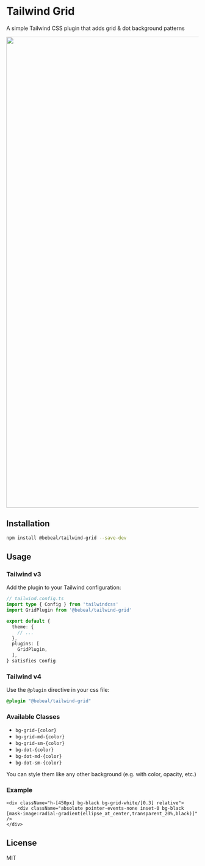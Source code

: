 # Tailwind Grid

A simple Tailwind CSS plugin that adds grid & dot background patterns

<div align="center">
  <img width="1233" alt="Tailwind Grid Preview" src="https://github.com/user-attachments/assets/551ab151-eb19-45ca-a5cb-6fbebc6549d7" />
</div>

## Installation

```bash
npm install @bebeal/tailwind-grid --save-dev
```

## Usage

### Tailwind v3
Add the plugin to your Tailwind configuration:

```ts
// tailwind.config.ts
import type { Config } from 'tailwindcss'
import GridPlugin from '@bebeal/tailwind-grid'

export default {
  theme: {
    // ...
  },
  plugins: [
    GridPlugin,
  ],
} satisfies Config
```

### Tailwind v4
Use the `@plugin` directive in your css file:

```css
@plugin "@bebeal/tailwind-grid"
```

### Available Classes

- `bg-grid-{color}`
- `bg-grid-md-{color}`
- `bg-grid-sm-{color}`
- `bg-dot-{color}`
- `bg-dot-md-{color}`
- `bg-dot-sm-{color}`

You can style them like any other background (e.g. with color, opacity, etc.)

### Example

```tsx
<div className="h-[450px] bg-black bg-grid-white/[0.3] relative">
    <div className="absolute pointer-events-none inset-0 bg-black [mask-image:radial-gradient(ellipse_at_center,transparent_20%,black)]" />
</div>
```

## License

MIT
